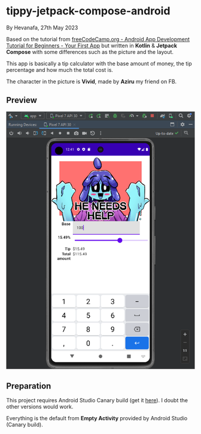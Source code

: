 # tippy-jetpack-compose-android

By Hevanafa, 27th May 2023

Based on the tutorial from [freeCodeCamp.org - Android App Development Tutorial for Beginners - Your First App](https://www.youtube.com/watch?v=FjrKMcnKahY) but written in **Kotlin** &amp; **Jetpack Compose** with some differences such as the picture and the layout.

This app is basically a tip calculator with the base amount of money, the tip percentage and how much the total cost is.

The character in the picture is **Vivid**, made by **Aziru** my friend on FB.


## Preview

![Emulator Preview](./tippy_emulator_preview.png)


## Preparation

This project requires Android Studio Canary build (get it [here](https://developer.android.com/studio/preview)).  I doubt the other versions would work.

Everything is the default from **Empty Activity** provided by Android Studio (Canary build).
